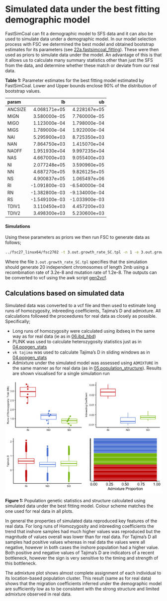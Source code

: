Simulated data under the best fitting demographic model
================

FastSimCoal can fit a demographic model to SFS data and it can also be
used to simulate data under a demographic model. In our model selection
process with FSC we determined the best model and obtained bootstrap
estimates for its parameters (see
[22a.fastsimcoal_fitting](22a.fastsimcoal_fitting.md)). These were then
used as priors to simulate data under the model. An advantage of this is
that it allows us to calculate many summary statistics other than just
the SFS from the data, and determine whether these match or deviate from
our real data.

**Table 1:** Parameter estimates for the best fitting model estimated by
FastSimCoal. Lower and Upper bounds enclose 90% of the distribution of
bootstrap values.

| param   |            lb |            ub |
|:--------|--------------:|--------------:|
| ANCSIZE |  4.068171e+05 |  4.228167e+05 |
| MIGN    |  3.580000e-05 |  7.760000e-05 |
| MIGO    |  1.123000e-04 |  1.798000e-04 |
| MIGS    |  1.789000e-04 |  1.922000e-04 |
| NAI     |  5.295900e+03 |  8.725350e+03 |
| NAN     |  7.864750e+03 |  1.415070e+04 |
| NAOFF   |  1.951930e+04 |  9.997235e+04 |
| NAS     |  4.667000e+03 |  9.055400e+03 |
| NI      |  2.077248e+05 |  3.590960e+05 |
| NN      |  4.687270e+05 |  9.826125e+05 |
| NS      |  4.900837e+05 |  1.065497e+06 |
| RI      | -1.091800e-03 | -6.540000e-04 |
| RN      | -1.382800e-03 | -9.134000e-04 |
| RS      | -1.549100e-03 | -1.033900e-03 |
| TDIV1   |  3.110450e+03 |  4.457200e+03 |
| TDIV2   |  3.498300e+03 |  5.230600e+03 |

#### Simulations

Using these parameters as priors we then run FSC to generate data as
follows;

``` bash
../fsc27_linux64/fsc2702 -t 3.out.growth_rate_SC.tpl -n 1 -e 3.out.growth_rate_SC.est  -E 10 -G x -c 0
```

Where the file `3.out.growth_rate_SC.tpl` specifies that the simulation
should generate 20 independent chromosomes of length 2mb using a
recombination rate of 3.2e-8 and mutation rate of 1.2e-8. The outputs
can be converted to vcf using the awk script
[gen2vcf](data/hpc/fastsimcoal/gen2vcf.awk).

## Calculations based on simulated data

Simulated data was converted to a vcf file and then used to estimate
long runs of homozygosity, inbreeding coefficients, Tajima’s D and
admixture. All calculations followed the proceedures for real data as
closely as possible. Specifically;

-   Long runs of homozygosity were calculated using ibdseq in the same
    way as for real data (ie as in [06.ibd_hbd](06.ibd_hbd.md))
-   PLINK was used to calculate heterozygosity statistics just as in
    [04.popgen_stats](04.popgen_stats.md)
-   `vk tajima` was used to calculate Tajima’s D in sliding windows as
    in [04.popgen_stats](04.popgen_stats.md)
-   Admixture under the simulated model was assessed using `ADMIXTURE`
    in the same manner as for real data (as in
    [05.population_structure](05.population_structure.md)). Results are
    shown visualised for a single simulation run

![](22b.fastsimcoal_sim_files/figure-gfm/unnamed-chunk-6-1.png)<!-- -->

**Figure 1:** Population genetic statistics and structure calculated
using simulated data under the best fitting model. Colour scheme matches
the one used for real data in all plots.

In general the properties of simulated data reproduced key features of
the real data. For long runs of Homozygosity and inbreeding coefficients
the trend that inshore samples had much higher values was reproduced but
the magnitude of values overall was lower than for real data. For
Tajima’s D all samples had positive values whereas in real data the
values were all negative, however in both cases the inshore population
had a higher value. Both positive and negative values of Tajima’s D are
indicators of a recent bottleneck, however the sign is very sensitive to
the timing and strength of this bottleneck.

The admixture plot shows almost complete assignment of each individual
to its location-based population cluster. This result (same as for real
data) shows that the migration coefficients inferred under the
demographic model are sufficiently low as to be consistent with the
strong structure and limited admixture observed in real data.
